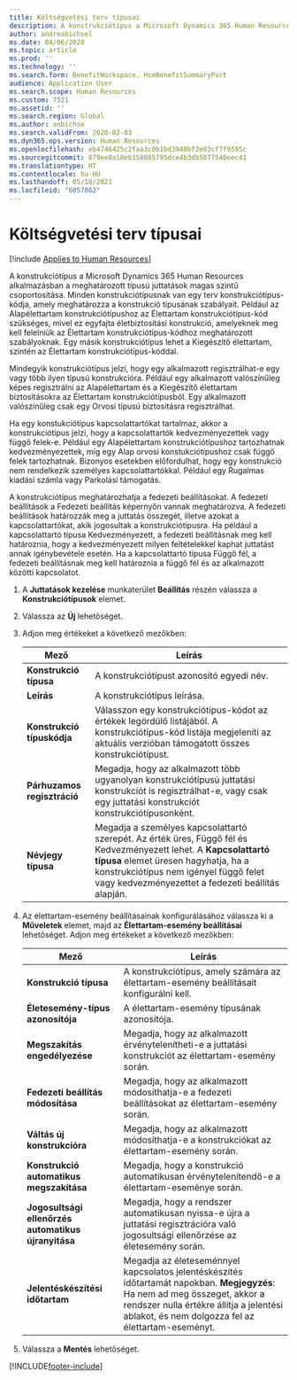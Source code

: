 ```yaml
---
title: Költségvetési terv típusai
description: A konstrukciótípus a Microsoft Dynamics 365 Human Resources alkalmazásban a meghatározott típusú juttatások magas szintű csoportosítása. Minden konstrukciótípusnak van egy terv konstrukciótípus-kódja, amely meghatározza a konstrukció típusának szabályait.
author: andreabichsel
ms.date: 04/06/2020
ms.topic: article
ms.prod: ''
ms.technology: ''
ms.search.form: BenefitWorkspace, HcmBenefitSummaryPart
audience: Application User
ms.search.scope: Human Resources
ms.custom: 7521
ms.assetid: ''
ms.search.region: Global
ms.author: anbichse
ms.search.validFrom: 2020-02-03
ms.dyn365.ops.version: Human Resources
ms.openlocfilehash: eb4746425c2faa3c0b1bd3940bf2e03cf7f9595c
ms.sourcegitcommit: 879ee8a10e6158885795dce4b3db5077540eec41
ms.translationtype: HT
ms.contentlocale: hu-HU
ms.lasthandoff: 05/18/2021
ms.locfileid: "6057862"
---
```

# <a name="create-plan-types"></a>Költségvetési terv típusai

[!include [Applies to Human Resources](../includes/applies-to-hr.md)]

A konstrukciótípus a Microsoft Dynamics 365 Human Resources alkalmazásban a meghatározott típusú juttatások magas szintű csoportosítása. Minden konstrukciótípusnak van egy terv konstrukciótípus-kódja, amely meghatározza a konstrukció típusának szabályait. Például az Alapélettartam konstrukciótípushoz az Élettartam konstrukciótípus-kód szükséges, mivel ez egyfajta életbiztosítási konstrukció, amelyeknek meg kell felelniük az Élettartam konstrukciótípus-kódhoz meghatározott szabályoknak. Egy másik konstrukciótípus lehet a Kiegészítő élettartam, szintén az Élettartam konstrukciótípus-kóddal.

Mindegyik konstrukciótípus jelzi, hogy egy alkalmazott regisztrálhat-e egy vagy több ilyen típusú konstrukcióra. Például egy alkalmazott valószínűleg képes regisztrálni az Alapélettartam és a Kiegészítő élettartam biztosításokra az Élettartam konstrukciótípusból. Egy alkalmazott valószínűleg csak egy Orvosi típusú biztosításra regisztrálhat.

Ha egy konstukciótípus kapcsolattartókat tartalmaz, akkor a konstrukciótípus jelzi, hogy a kapcsolattartók kedvezményezettek vagy függő felek-e. Például egy Alapélettartam konstrukciótípushoz tartozhatnak kedvezményezettek, míg egy Alap orvosi konstukciótípushoz csak függő felek tartozhatnak. Bizonyos esetekben előfordulhat, hogy egy konstrukció nem rendelkezik személyes kapcsolattartókkal. Például egy Rugalmas kiadási számla vagy Parkolási támogatás.

A konstrukciótípus meghatározhatja a fedezeti beállításokat. A fedezeti beállítások a Fedezeti beállítás képernyőn vannak meghatározva. A fedezeti beállítások határozzák meg a juttatás összegét, illetve azokat a kapcsolattartókat, akik jogosultak a konstrukciótípusra. Ha például a kapcsolattartó típusa Kedvezményezett, a fedezeti beállításnak meg kell határoznia, hogy a kedvezményezett milyen feltételekkel kaphat juttatást annak igénybevétele esetén. Ha a kapcsolattartó típusa Függő fél, a fedezeti beállításnak meg kell határoznia a függő fél és az alkalmazott közötti kapcsolatot. 

1. A **Juttatások kezelése** munkaterület **Beállítás** részén válassza a **Konstrukciótípusok** elemet.

2. Válassza az **Új** lehetőséget.

3. Adjon meg értékeket a következő mezőkben:

   | Mező | Leírás |
   | --- | --- |
   | **Konstrukció típusa** | A konstrukciótípust azonosító egyedi név. |
   | **Leírás** | A konstrukciótípus leírása. |
   | **Konstrukció típuskódja** | Válasszon egy konstrukciótípus-kódot az értékek legördülő listájából. A konstrukciótípus-kód listája megjeleníti az aktuális verzióban támogatott összes konstrukciótípust. |
   | **Párhuzamos regisztráció** | Megadja, hogy az alkalmazott több ugyanolyan konstrukciótípusú juttatási konstrukciót is regisztrálhat-e, vagy csak egy juttatási konstrukciót konstrukciótípusonként. |
   | **Névjegy típusa** | Megadja a személyes kapcsolattartó szerepét. Az érték üres, Függő fél és Kedvezményezett lehet. A **Kapcsolattartó típusa** elemet üresen hagyhatja, ha a konstrukciótípus nem igényel függő felet vagy kedvezményezettet a fedezeti beállítás alapján. |

4. Az élettartam-esemény beállításainak konfigurálásához válassza ki a **Műveletek** elemet, majd az **Élettartam-esemény beállításai** lehetőséget. Adjon meg értékeket a következő mezőkben:

   | Mező | Leírás |
   | --- | --- |
   | **Konstrukció típusa** | A konstrukciótípus, amely számára az élettartam-esemény beállításait konfigurálni kell. |
   | **Életesemény-típus azonosítója** | A élettartam-esemény típusának azonosítója. |
   | **Megszakítás engedélyezése** | Megadja, hogy az alkalmazott érvénytelenítheti-e a juttatási konstrukciót az élettartam-esemény során. |
   | **Fedezeti beállítás módosítása** | Megadja, hogy az alkalmazott módosíthatja-e a fedezeti beállításokat az élettartam-esemény során. |
   | **Váltás új konstrukcióra** | Megadja, hogy az alkalmazott módosíthatja-e a konstrukciókat az élettartam-esemény során. |
   | **Konstrukció automatikus megszakítása** | Megadja, hogy a konstrukció automatikusan érvénytelenítendő-e a élettartam-eseménye során. |
   | **Jogosultsági ellenőrzés automatikus újranyitása** | Megadja, hogy a rendszer automatikusan nyissa-e újra a juttatási regisztrációra való jogosultsági ellenőrzése az életesemény során. |
   | **Jelentéskészítési időtartam** | Megadja az életeseménnyel kapcsolatos jelentéskészítés időtartamát napokban. **Megjegyzés**: Ha nem ad meg összeget, akkor a rendszer nulla értékre állítja a jelentési ablakot, és nem dolgozza fel az élettartam-eseményt. |

5. Válassza a **Mentés** lehetőséget. 


[!INCLUDE[footer-include](../includes/footer-banner.md)]